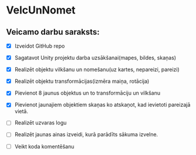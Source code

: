 # VelcUnNomet
## Veicamo darbu saraksts:
- [x] Izveidot GitHub repo
- [x] Sagatavot Unity projektu darba uzsākšanai(mapes, bildes, skaņas)
- [x] Realizēt objektu vilkšanu un nomešanu(uz kartes, nepareizi, pareizi)
- [x] Realizēt objektu transformācijas(izmēra maiņa, rotācija)
- [x] Pievienot 8 jaunus objektus un to transformāciju un vilkšanu
- [x] Pievienot jaunajiem objektiem skaņas ko atskaņot, kad ievietoti pareizajā vietā.
- [ ] Realizēt uzvaras logu
- [ ] Realizēt jaunas ainas izveidi, kurā parādīts sākuma izvelne.
- [ ] Veikt koda komentēšanu

